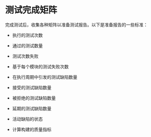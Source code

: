 # 测试完成矩阵

完成测试后，收集各种矩阵以准备测试报告。以下是准备报告的一些标准：

* 执行的测试次数

* 通过的测试数量

* 测试次数失败

* 基于每个模块的测试失败次数

* 在执行周期中引发的测试缺陷数量

* 接受的测试缺陷数量

* 被拒绝的测试缺陷数量

* 延期的测试缺陷数量

* 活动缺陷的状态

* 计算构建的质量指标
